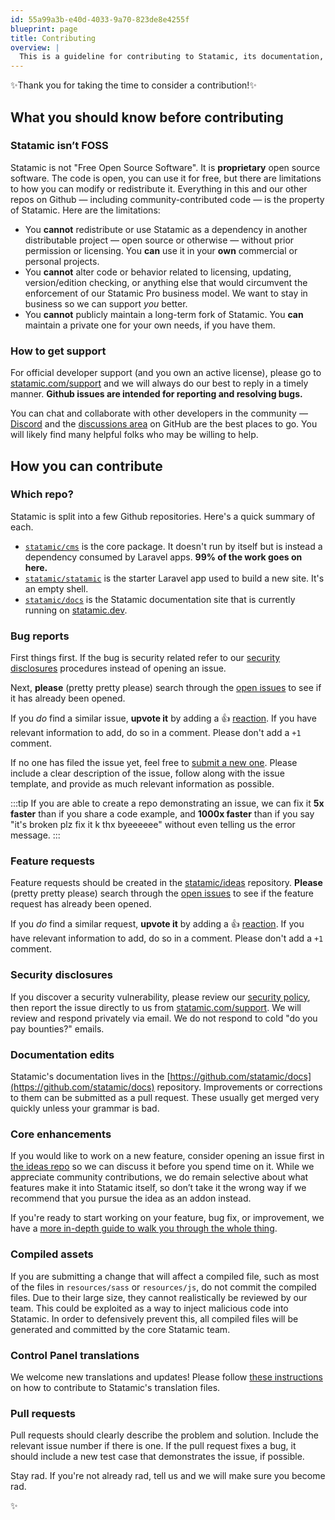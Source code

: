 ```yaml
---
id: 55a99a3b-e40d-4033-9a70-823de8e4255f
blueprint: page
title: Contributing
overview: |
  This is a guideline for contributing to Statamic, its documentation, addons, and starter kits. All of these wonderful things are hosted here in the [Statamic organization](https://github.com/statamic) on GitHub. We welcome your feedback, proposed changes, and updates to these guidelines. We will always welcome thoughtful issues and consider pull requests.
---
```

✨Thank you for taking the time to consider a contribution!✨

## What you should know before contributing

### Statamic isn’t FOSS

Statamic is not "Free Open Source Software". It is **proprietary** open source software. The code is open, you can use it for free, but there are limitations to how you can modify or redistribute it. Everything in this and our other repos on Github — including community-contributed code — is the property of Statamic. Here are the limitations:

- You **cannot** redistribute or use Statamic as a dependency in another distributable project — open source or otherwise — without prior permission or licensing. You **can** use it in your **own** commercial or personal projects.
- You **cannot** alter code or behavior related to licensing, updating, version/edition checking, or anything else that would circumvent the enforcement of our Statamic Pro business model. We want to stay in business so we can support _you_ better.
- You **cannot** publicly maintain a long-term fork of Statamic. You **can** maintain a private one for your own needs, if you have them.

### How to get support

For official developer support (and you own an active license), please go to [statamic.com/support](https://statamic.com/support) and we will always do our best to reply in a timely manner. **Github issues are intended for reporting and resolving bugs.**

You can chat and collaborate with other developers in the community — [Discord](https://statamic.com/discord) and the [discussions area](https://github.com/statamic/cms/discussions) on GitHub are the best places to go. You will likely find many helpful folks who may be willing to help.

## How you can contribute

### Which repo?

Statamic is split into a few Github repositories. Here's a quick summary of each.

- [`statamic/cms`](https://github.com/statamic/cms) is the core package. It doesn't run by itself but is instead a dependency consumed by Laravel apps. **99% of the work goes on here.**
- [`statamic/statamic`](https://github.com/statamic/statamic) is the starter Laravel app used to build a new site. It's an empty shell.
- [`statamic/docs`](https://github.com/statamic/docs) is the Statamic documentation site that is currently running on [statamic.dev](https://statamic.dev).

### Bug reports

First things first. If the bug is security related refer to our [security disclosures](#security-disclosures) procedures instead of opening an issue.

Next, **please** (pretty pretty please) search through the [open issues](https://github.com/statamic/cms/issues) to see if it has already been opened.

If you _do_ find a similar issue, **upvote it** by adding a 👍 [reaction](https://github.com/blog/2119-add-reactions-to-pull-requests-issues-and-comments). If you have relevant information to add, do so in a comment. Please don't add a `+1` comment.

If no one has filed the issue yet, feel free to [submit a new one](https://github.com/statamic/cms/issues/new). Please include a clear description of the issue, follow along with the issue template, and provide as much relevant information as possible.

:::tip
If you are able to create a repo demonstrating an issue, we can fix it **5x faster** than if you share a code example, and **1000x faster** than if you say "it's broken plz fix it k thx byeeeeee" without even telling us the error message.
:::

### Feature requests

Feature requests should be created in the [statamic/ideas](https://github.com/statamic/ideas) repository. **Please** (pretty pretty please) search through the [open issues](https://github.com/statamic/cms/issues) to see if the feature request has already been opened.

If you _do_ find a similar request, **upvote it** by adding a 👍 [reaction](https://github.com/blog/2119-add-reactions-to-pull-requests-issues-and-comments). If you have relevant information to add, do so in a comment. Please don't add a `+1` comment.

### Security disclosures

If you discover a security vulnerability, please review our [security policy](https://github.com/statamic/cms/security/policy), then report the issue directly to us from [statamic.com/support](https://statamic.com/support). We will review and respond privately via email. We do not respond to cold "do you pay bounties?" emails.

### Documentation edits

Statamic's documentation lives in the [https://github.com/statamic/docs](https://github.com/statamic/docs) repository. Improvements or corrections to them can be submitted as a pull request. These usually get merged very quickly unless your grammar is bad.

### Core enhancements

If you would like to work on a new feature, consider opening an issue first in [the ideas repo](https://github.com/statamic/ideas) so we can discuss it before you spend time on it. While we appreciate community contributions, we do remain selective about what features make it into Statamic itself, so don’t take it the wrong way if we recommend that you pursue the idea as an addon instead.

If you're ready to start working on your feature, bug fix, or improvement, we have a [more in-depth guide to walk you through the whole thing](/contribution-guide).

### Compiled assets

If you are submitting a change that will affect a compiled file, such as most of the files in `resources/sass` or `resources/js`, do not commit the compiled files. Due to their large size, they cannot realistically be reviewed by our team. This could be exploited as a way to inject malicious code into Statamic. In order to defensively prevent this, all compiled files will be generated and committed by the core Statamic team.

### Control Panel translations

We welcome new translations and updates! Please follow [these instructions](https://statamic.dev/cp-translations#contributing-a-new-translation) on how to contribute to Statamic's translation files.

### Pull requests

Pull requests should clearly describe the problem and solution. Include the relevant issue number if there is one. If the pull request fixes a bug, it should include a new test case that demonstrates the issue, if possible.

Stay rad. If you're not already rad, tell us and we will make sure you become rad.

✨
